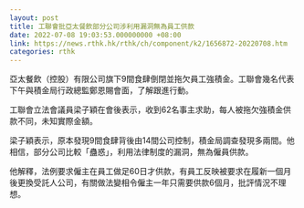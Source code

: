 ```yaml
---
layout: post
title: 工聯會批亞太餐飲部分公司涉利用漏洞無為員工供款　
date: 2022-07-08 19:03:53.000000000 +08:00
link: https://news.rthk.hk/rthk/ch/component/k2/1656872-20220708.htm
categories: rthk
---
```


亞太餐飲（控股）有限公司旗下9間食肆倒閉並拖欠員工強積金。工聯會幾名代表下午與積金局行政總監鄭恩賜會面，了解跟進行動。

工聯會立法會議員梁子穎在會後表示，收到62名事主求助，每人被拖欠強積金供款不同，未知實際金額。

梁子穎表示，原本發現9間食肆背後由14間公司控制，積金局調查發現多兩間。他相信，部分公司比較「蠱惑」，利用法律制度的漏洞，無為僱員供款。

他解釋，法例要求僱主在員工做足60日才供款，有員工反映被要求在履新一個月後更換受託人公司，有關做法變相令僱主一年只需要供款6個月，批評情況不理想。
